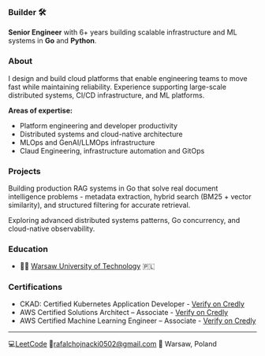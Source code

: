 ### Builder 🛠️
**Senior Engineer** with 6+ years building scalable infrastructure and ML systems in **Go** and **Python**.

### About
I design and build cloud platforms that enable engineering teams to move fast while maintaining reliability. Experience supporting large-scale distributed systems, CI/CD infrastructure, and ML platforms.

**Areas of expertise:**

- Platform engineering and developer productivity
- Distributed systems and cloud-native architecture
- MLOps and GenAI/LLMOps infrastructure
- Claud Engineering, infrastructure automation and GitOps


### **Projects** 
Building production RAG systems in Go that solve real document intelligence problems - metadata extraction, 
hybrid search (BM25 + vector similarity), and structured filtering for accurate retrieval.

Exploring advanced distributed systems patterns, Go concurrency, and cloud-native observability.

### **Education** 
- 👨‍🎓 [Warsaw University of Technology](https://www.pw.edu.pl/engpw) 🇵🇱

### **Certifications** 
- CKAD: Certified Kubernetes Application Developer - [Verify on Credly](https://www.credly.com/badges/a9255ec6-f6c5-49b7-a891-27c016e9e8d7)
- AWS Certified Solutions Architect – Associate - [Verify on Credly](https://www.credly.com/badges/8a3ce79e-d8e6-4cf2-9717-71aed7e4cf2d)
- AWS Certified Machine Learning Engineer – Associate - [Verify on Credly](https://www.credly.com/badges/432cdde1-69e8-46c8-985b-7c4198a248e9)



----------------------------------------------------------------------------------------------------------------------

💻[LeetCode](https://leetcode.com/rchojn/)  📧[rafalchojnacki0502@gmail.com](mailto:rafalchojnacki0502@gmail.com)   📍 Warsaw, Poland




<!--  [![](https://ossrank.com/widget/971927)](https://ossrank.com/c/971927)
<!--  <p align="center">
<!--   <img src="https://github-readme-stats.vercel.app/api?username=rchojn&show_icons=true&custom_title=Github%20Stats&theme=dracula"> -->
<!-- </p> -->


